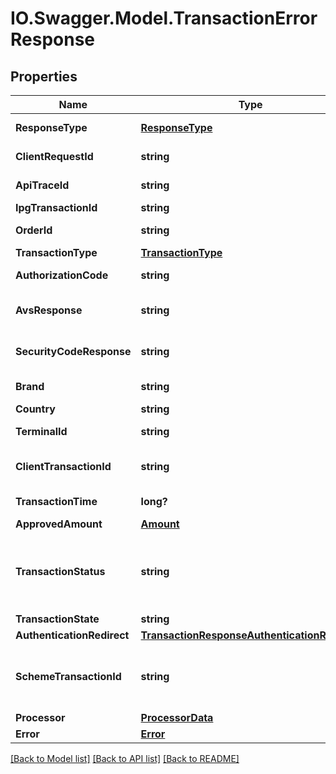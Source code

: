 # IO.Swagger.Model.TransactionErrorResponse
## Properties

Name | Type | Description | Notes
------------ | ------------- | ------------- | -------------
**ResponseType** | [**ResponseType**](ResponseType.md) | The schema type returned in the response. | [optional] 
**ClientRequestId** | **string** | Echoes back the value in the Request header | [optional] 
**ApiTraceId** | **string** | Echoes back the value in the Request header | [optional] 
**IpgTransactionId** | **string** | The Response Transaction ID | [optional] 
**OrderId** | **string** | Client Order ID if supplied by client, otherwise the Order ID | [optional] 
**TransactionType** | [**TransactionType**](TransactionType.md) |  | [optional] 
**AuthorizationCode** | **string** | The processor approval code for compliance. | [optional] 
**AvsResponse** | **string** | The processor address validation response for compliance. | [optional] 
**SecurityCodeResponse** | **string** | The processor card verification validation response for compliance. | [optional] 
**Brand** | **string** | Card brand of the payment instrument | [optional] 
**Country** | **string** | Country of the card issuer | [optional] 
**TerminalId** | **string** | The terminal that is processing the transaction | [optional] 
**ClientTransactionId** | **string** | The unique client Transaction ID from the Request header, if supplied | [optional] 
**TransactionTime** | **long?** | The transaction time in seconds since Epoch | [optional] 
**ApprovedAmount** | [**Amount**](Amount.md) |  | [optional] 
**TransactionStatus** | **string** | The status of the transaction. APPROVED/WAITING are returned by the endpoints.  VALIDATION_FAILED/DECLINED are errors. See ErrorResponse object for details. | [optional] 
**TransactionState** | **string** | The state of the transaction. | [optional] 
**AuthenticationRedirect** | [**TransactionResponseAuthenticationRedirect**](TransactionResponseAuthenticationRedirect.md) |  | [optional] 
**SchemeTransactionId** | **string** | The transaction id received from schemes for the initial transaction, returned for the transactions marked as \&quot;FIRST\&quot; | [optional] 
**Processor** | [**ProcessorData**](ProcessorData.md) |  | [optional] 
**Error** | [**Error**](Error.md) |  | [optional] 

[[Back to Model list]](../README.md#documentation-for-models) [[Back to API list]](../README.md#documentation-for-api-endpoints) [[Back to README]](../README.md)

